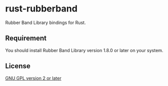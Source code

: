 # rust-rubberband
Rubber Band Library bindings for Rust.

## Requirement
You should install Rubber Band Library version 1.8.0 or later on your system.

## License
[GNU GPL version 2 or later](LICENSE.md)
